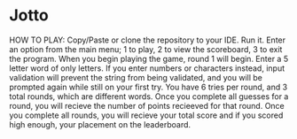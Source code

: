 # Jotto
HOW TO PLAY:
Copy/Paste or clone the repository to your IDE. Run it.
Enter an option from the main menu; 1 to play, 2 to view the scoreboard, 3 to exit the program.
When you begin playing the game, round 1 will begin. Enter a 5 letter word of only letters. 
If you enter numbers or characters instead, input validation will prevent the string from being validated, and you will be prompted again while still on your first try.
You have 6 tries per round, and 3 total rounds, which are different words.
Once you complete all guesses for a round, you will recieve the number of points recieeved for that round.
Once you complete all rounds, you will recieve your total score and if you scored high enough, your placement on the leaderboard.
